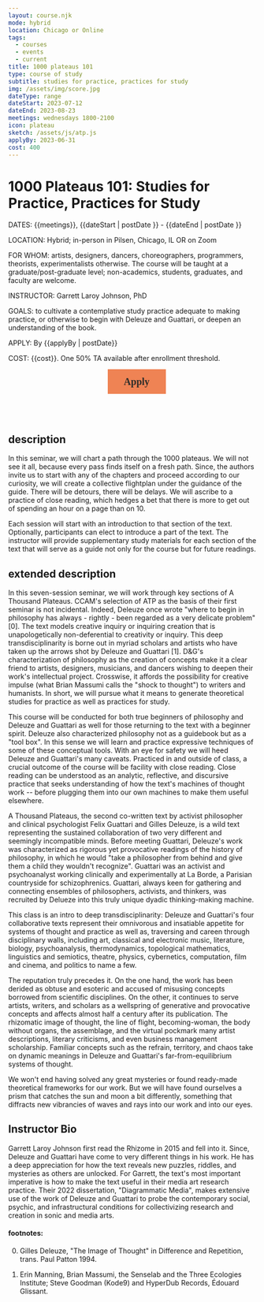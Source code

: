 ```yaml
---
layout: course.njk
mode: hybrid
location: Chicago or Online
tags:
  - courses
  - events
  - current
title: 1000 plateaus 101
type: course of study
subtitle: studies for practice, practices for study
img: /assets/img/score.jpg
dateType: range
dateStart: 2023-07-12
dateEnd: 2023-08-23
meetings: wednesdays 1800-2100
icon: plateau
sketch: /assets/js/atp.js
applyBy: 2023-06-31
cost: 400
---
```


# 1000 Plateaus 101: Studies for Practice, Practices for Study

DATES: {{meetings}}, {{dateStart | postDate }} - {{dateEnd | postDate }}

LOCATION: Hybrid; in-person in Pilsen, Chicago, IL OR on Zoom

FOR WHOM: artists, designers, dancers, choreographers, programmers, theorists, experimentalists otherwise. The course will be taught at a graduate/post-graduate level; non-academics, students, graduates, and faculty are welcome.

INSTRUCTOR: Garrett Laroy Johnson, PhD

GOALS: to cultivate a contemplative study practice adequate to making practice, or otherwise to begin with Deleuze and Guattari, or deepen an understanding of the book.

APPLY: By {{applyBy | postDate}}

COST: {{cost}}. One 50% TA available after enrollment threshold.

<div style="width:100%;height:100px">
<div class = "center">
<button data-tf-popup="JkTTBTsc" data-tf-opacity="100" data-tf-size="100" data-tf-iframe-props="title=ATP101: Practices for Study, Studies for Practice" data-tf-transitive-search-params data-tf-medium="snippet" style="all:unset;font-family:Roboto Mono,mono;display:inline-block;max-width:100%;white-space:nowrap;overflow:hidden;text-overflow:ellipsis;background-color:#EF8354;color:#2D2D2A;font-size:20px;border-radius:0px;padding:0 33px;font-weight:bold;height:50px;cursor:pointer;line-height:50px;text-align:center;margin-left:40%;text-decoration:none;">Apply</button><script src="//embed.typeform.com/next/embed.js"></script>
</div>
</div>

## description

In this seminar, we will chart a path through the 1000 plateaus. We will not see it all, because every pass finds itself on a fresh path. Since, the authors invite us to start with any of the chapters and proceed according to our curiosity, we will create a collective flightplan under the guidance of the guide. There will be detours, there will be delays. We will ascribe to a practice of close reading, which hedges a bet that there is more to get out of spending an hour on a page than on 10.

Each session will start with an introduction to that section of the text. Optionally, participants can elect to introduce a part of the text. The instructor will provide supplementary study materials for each section of the text that will serve as a guide not only for the course but for future readings.

## extended description

In this seven-session seminar, we will work through key sections of A Thousand Plateaus. CCAM's selection of ATP as the basis of their first seminar is not incidental. Indeed, Deleuze once wrote "where to begin in philosophy has always - rightly - been regarded as a very delicate problem"[0]. The text models creative inquiry or inquiring creation that is unapologetically non-deferential to creativity or inquiry. This deep transdisciplinarity is borne out in myriad scholars and artists who have taken up the arrows shot by Deleuze and Guattari [1]. D&G's characterization of philosophy as the creation of concepts make it a clear friend to artists, designers, musicians, and dancers wishing to deepen their work's intellectual project. Crosswise, it affords the possibility for creative impulse (what Brian Massumi calls the "shock to thought") to writers and humanists. In short, we will pursue what it means to generate theoretical studies for practice as well as practices for study.

This course will be conducted for both true beginners of philosophy and Deleuze and Guattari as well for those returning to the text with a beginner spirit. Deleuze also characterized philosophy not as a guidebook but as a "tool box". In this sense we will learn and practice expressive techniques of some of these conceptual tools. With an eye for safety we will heed Deleuze and Guattari's many caveats. Practiced in and outside of class, a crucial outcome of the course will be facility with close reading. Close reading can be understood as an analytic, reflective, and discursive practice that seeks understanding of how the text's machines of thought work -- before plugging them into our own machines to make them useful elsewhere.

A Thousand Plateaus, the second co-written text by activist philosopher and clinical psychologist Felix Guattari and Gilles Deleuze, is a wild text representing the sustained collaboration of two very different and seemingly incompatible minds. Before meeting Guattari, Deleuze's work was characterized as rigorous yet provocative readings of the history of philosophy, in which he would "take a philosopher from behind and give them a child they wouldn't recognize". Guattari was an activist and psychoanalyst working clinically and experimentally at La Borde, a Parisian countryside for schizophrenics. Guattari, always keen for gathering and connecting ensembles of philosophers, activists, and thinkers, was recruited by Delueze into this truly unique dyadic thinking-making machine.

This class is an intro to deep transdisciplinarity: Deleuze and Guattari's four collaborative texts represent their omnivorous and insatiable appetite for systems of thought and practice as well as, traversing and careen through disciplinary walls, including art, classical and electronic music, literature, biology, psychoanalysis, thermodynamics, topological mathematics, linguistics and semiotics, theatre, physics, cybernetics, computation, film and cinema, and politics to name a few.

The reputation truly precedes it. On the one hand, the work has been derided as obtuse and esoteric and accused of misusing concepts borrowed from scientific disciplines. On the other, it continues to serve artists, writers, and scholars as a wellspring of generative and provocative concepts and affects almost half a century after its publication. The rhizomatic image of thought, the line of flight, becoming-woman, the body without organs, the assemblage, and the virtual pockmark many artist descriptions, literary criticisms, and even business management scholarship. Familiar concepts such as the refrain, territory, and chaos take on dynamic meanings in Deleuze and Guattari's far-from-equilibrium systems of thought.

We won't end having solved any great mysteries or found ready-made theoretical frameworks for our work. But we will have found ourselves a prism that catches the sun and moon a bit differently, something that diffracts new vibrancies of waves and rays into our work and into our eyes.

## Instructor Bio

Garrett Laroy Johnson first read the Rhizome in 2015 and fell into it. Since, Deleuze and Guattari have come to very different things in his work. He has a deep appreciation for how the text reveals new puzzles, riddles, and mysteries as others are unlocked. For Garrett, the text's most important imperative is how to make the text useful in their media art research practice. Their 2022 dissertation, "Diagrammatic Media", makes extensive use of the work of Deleuze and Guattari to probe the contemporary social, psychic, and infrastructural conditions for collectivizing research and creation in sonic and media arts.

#### footnotes:

0. Gilles Deleuze, "The Image of Thought" in Difference and Repetition, trans. Paul Patton 1994.

1. Erin Manning, Brian Massumi, the Senselab and the Three Ecologies Institute; Steve Goodman (Kode9) and HyperDub Records, Édouard Glissant.
